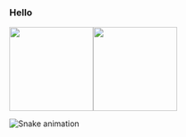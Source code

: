 ### Hello
<img height="150px" src="https://github-readme-stats.vercel.app/api/top-langs/?username=Erick-hora&layout=compact&langs_count=7&theme=tokyonight"><img height="150pxx" src="https://github-readme-stats.vercel.app/api?username=Erick-hora&show_icons=true&theme=tokyonight"/>

![Snake animation](https://github.com/Erick-hora/Erick-hora/blob/output/github-contribution-grid-snake.svg)





